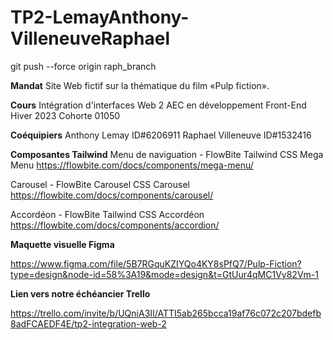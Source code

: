 # TP2-LemayAnthony-VilleneuveRaphael

git push --force origin raph_branch

**Mandat**
Site Web fictif sur la thématique du film «Pulp fiction».

**Cours**
Intégration d'interfaces Web 2
AEC en développement Front-End Hiver 2023
Cohorte 01050

**Coéquipiers**
Anthony Lemay ID#6206911
Raphael Villeneuve ID#1532416

**Composantes Tailwind**
Menu de naviguation - FlowBite Tailwind CSS Mega Menu
https://flowbite.com/docs/components/mega-menu/

Carousel - FlowBite Carousel CSS Carousel
https://flowbite.com/docs/components/carousel/

Accordéon - FlowBite Tailwind CSS Accordéon
https://flowbite.com/docs/components/accordion/



**Maquette visuelle Figma**

https://www.figma.com/file/5B7RGquKZIYQo4KY8sPfQ7/Pulp-Fiction?type=design&node-id=58%3A19&mode=design&t=GtUur4qMC1Vy82Vm-1

**Lien vers notre échéancier Trello**

https://trello.com/invite/b/UQniA3II/ATTI5ab265bcca19af76c072c207bdefb8adFCAEDF4E/tp2-integration-web-2
